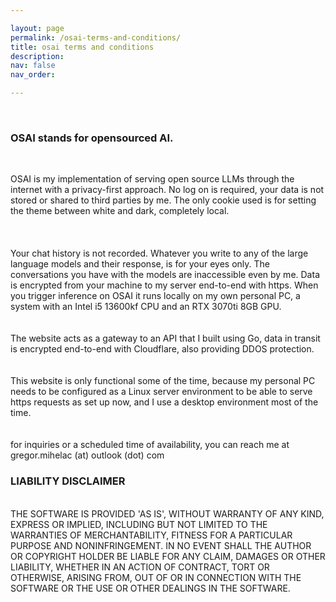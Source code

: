 ```yaml
---

layout: page
permalink: /osai-terms-and-conditions/
title: osai terms and conditions
description:
nav: false
nav_order: 

---
```

<br>


### OSAI stands for opensourced AI.<br>

<br>

OSAI is my implementation of serving open source LLMs through the internet with a privacy-first approach. No log on is required, your data is not stored or shared to third parties by me. The only cookie used is for setting the theme between white and dark, completely local.
<br>
<br>
<br>
<br>
Your chat history is not recorded. Whatever you write to any of the large language models and their response, is for your eyes only.
The conversations you have with the models are inaccessible even by me. Data is encrypted from your machine to my server end-to-end with https. When you trigger inference on OSAI it runs locally on my own personal PC, a system with an Intel i5 13600kf CPU and an RTX 3070ti 8GB GPU.<br>
<br>
<br>
The website acts as a gateway to an API that I built using Go, data in transit is encrypted end-to-end with Cloudflare, also providing DDOS protection. <br>
<br>
<br>
This website is only functional some of the time, because my personal PC needs to be configured as a Linux server environment to be able to serve https requests as set up now, and I use a desktop environment most of the time.<br>
<br>
<br>
for inquiries or a scheduled time of availability, you can reach me at gregor.mihelac (at) outlook (dot) com


### LIABILITY DISCLAIMER<br>
<br>
THE SOFTWARE IS PROVIDED 'AS IS', WITHOUT WARRANTY OF ANY KIND, EXPRESS OR
IMPLIED, INCLUDING BUT NOT LIMITED TO THE WARRANTIES OF MERCHANTABILITY,
FITNESS FOR A PARTICULAR PURPOSE AND NONINFRINGEMENT. IN NO EVENT SHALL THE
AUTHOR OR COPYRIGHT HOLDER BE LIABLE FOR ANY CLAIM, DAMAGES OR OTHER
LIABILITY, WHETHER IN AN ACTION OF CONTRACT, TORT OR OTHERWISE, ARISING FROM,
OUT OF OR IN CONNECTION WITH THE SOFTWARE OR THE USE OR OTHER DEALINGS IN THE SOFTWARE.<br>
